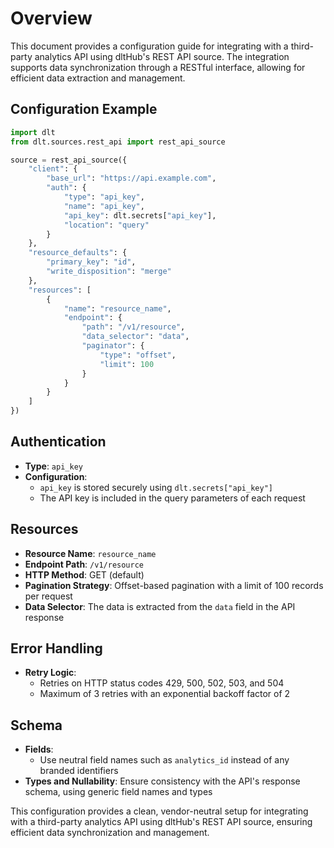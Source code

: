 # Overview

This document provides a configuration guide for integrating with a third-party analytics API using dltHub's REST API source. The integration supports data synchronization through a RESTful interface, allowing for efficient data extraction and management.

## Configuration Example

```python
import dlt
from dlt.sources.rest_api import rest_api_source

source = rest_api_source({
    "client": {
        "base_url": "https://api.example.com",
        "auth": {
            "type": "api_key",
            "name": "api_key",
            "api_key": dlt.secrets["api_key"],
            "location": "query"
        }
    },
    "resource_defaults": {
        "primary_key": "id",
        "write_disposition": "merge"
    },
    "resources": [
        {
            "name": "resource_name",
            "endpoint": {
                "path": "/v1/resource",
                "data_selector": "data",
                "paginator": {
                    "type": "offset",
                    "limit": 100
                }
            }
        }
    ]
})
```

## Authentication

- **Type**: `api_key`
- **Configuration**: 
  - `api_key` is stored securely using `dlt.secrets["api_key"]`
  - The API key is included in the query parameters of each request

## Resources

- **Resource Name**: `resource_name`
- **Endpoint Path**: `/v1/resource`
- **HTTP Method**: GET (default)
- **Pagination Strategy**: Offset-based pagination with a limit of 100 records per request
- **Data Selector**: The data is extracted from the `data` field in the API response

## Error Handling

- **Retry Logic**: 
  - Retries on HTTP status codes 429, 500, 502, 503, and 504
  - Maximum of 3 retries with an exponential backoff factor of 2

## Schema

- **Fields**: 
  - Use neutral field names such as `analytics_id` instead of any branded identifiers
- **Types and Nullability**: Ensure consistency with the API's response schema, using generic field names and types

This configuration provides a clean, vendor-neutral setup for integrating with a third-party analytics API using dltHub's REST API source, ensuring efficient data synchronization and management.
